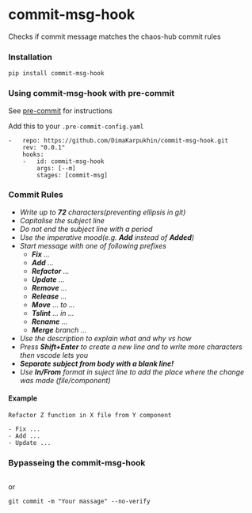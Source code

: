 # commit-msg-hook
Checks if commit message matches the chaos-hub commit rules
### Installation 
```
pip install commit-msg-hook
```
### Using commit-msg-hook with pre-commit 

See [pre-commit](https://pre-commit.com/) for instructions

Add this to your ```.pre-commit-config.yaml```
```
-   repo: https://github.com/DimaKarpukhin/commit-msg-hook.git
    rev: "0.0.1"
    hooks:
    -   id: commit-msg-hook
        args: [--m]  
        stages: [commit-msg]
 ```   
 ### Commit Rules

* _Write up to **72** characters(preventing ellipsis in git)_
* _Capitalise the subject line_
* _Do not end the subject line with a period_
* _Use the imperative mood(e.g. **Add** instead of **Added**)_
* _Start message with one of following prefixes_
  - _**Fix** ..._
  - _**Add** ..._
  - _**Refactor** ..._
  - _**Update** ..._
  - _**Remove** ..._
  - _**Release** ..._
  - _**Move** ... to ..._ 
  - _**Tslint** ... in ..._
  - _**Rename** ..._
  - _**Merge** branch ..._
* _Use the description to explain what and why vs how_
* _Press **Shift+Enter** to create a new line and to write more characters then vscode lets you_
* _**Separate subject from body with a blank line!**_
* _Use **In/From** format in suject line to add the place where the change was made (file/component)_


#### Example
```
Refactor Z function in X file from Y component

- Fix ...
- Add ...
- Update ...
 ```
 ### Bypasseing the commit-msg-hook
```git commit -m "Your massage" -n
```
 or 
 ```
 git commit -m "Your massage" --no-verify
 ```
